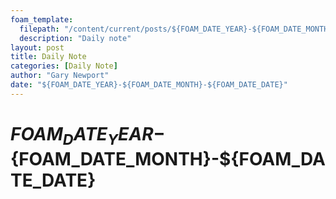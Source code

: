```yaml
---
foam_template:
  filepath: "/content/current/posts/${FOAM_DATE_YEAR}-${FOAM_DATE_MONTH}-${FOAM_DATE_DATE}/index.qmd"
  description: "Daily note"
layout: post
title: Daily Note
categories: [Daily Note]
author: "Gary Newport"
date: "${FOAM_DATE_YEAR}-${FOAM_DATE_MONTH}-${FOAM_DATE_DATE}"
---
```


# ${FOAM_DATE_YEAR}-${FOAM_DATE_MONTH}-${FOAM_DATE_DATE}

